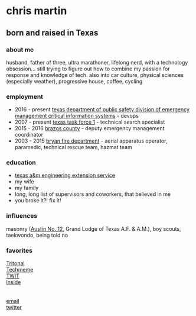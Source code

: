 # chris martin

## born and raised in Texas
### about me
husband, father of three, ultra marathoner, lifelong nerd, with a technology obsession... still trying to figure out how to combine my passion for response and knowledge of tech.  also into car culture, physical sciences (especially weather), progressive house, coffee, cycling

### employment
* 2016 - present [texas department of public safety division of emergency management critical information systems](https://www.dps.texas.gov/dem/cis/index.htm) - devops<br/>
* 2007 - present [texas task force 1](https://usar.tamu.edu) - technical search specialist<br/>
* 2015 - 2016 [brazos county](http://brazosceoc.org) - deputy emergency management coordinator<br/>
* 2003 - 2015 [bryan fire department](https://www.bryantx.gov/fire/) - aerial apparatus operator, paramedic, technical rescue team, hazmat team

### education
* [texas a&m engineering extension service](https://www.teex.org)<br/>
* my wife<br/>
* my family<br/>
* long, long list of supervisors and coworkers, that believed in me<br/>
* you broke it?! fix it!

### influences
masonry ([Austin No. 12](http://austinlodge12.com), Grand Lodge of Texas A.F. & A.M.), boy scouts, taekwondo, being told no

### favorites
[Tritonal](http://tritonalmusic.com)<br/>
[Techmeme](https://techmeme.com)<br/>
[TWIT](https://twit.tv)<br/>
[Inside](https://inside.com)<br/>
<br/>
<br/>
[email](mailto:chris@chrismartintx.com)<br/>
[twitter](https://twitter.com/chrismartintx)<br/>
